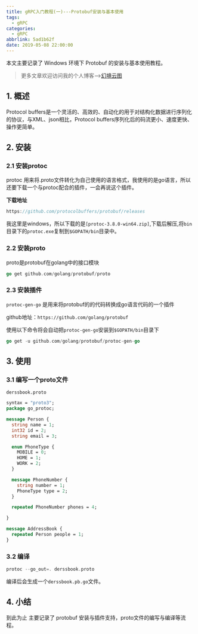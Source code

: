 ```yaml
---
title: gRPC入门教程(一)---Protobuf安装与基本使用
tags:
  - gRPC
categories:
  - gRPC
abbrlink: 5ad1b62f
date: 2019-05-08 22:00:00
---
```


本文主要记录了 Windows 环境下 Protobuf 的安装与基本使用教程。

<!--more-->

> 更多文章欢迎访问我的个人博客-->[幻境云图](https://www.lixueduan.com/)

## 1. 概述

Protocol buffers是一个灵活的、高效的、自动化的用于对结构化数据进行序列化的协议，与XML、json相比，Protocol buffers序列化后的码流更小、速度更快、操作更简单。

## 2. 安装

### 2.1 安装protoc

protoc 用来将.proto文件转化为自己使用的语言格式，我使用的是go语言，所以还要下载一个与protoc配合的插件，一会再说这个插件。

**下载地址**

```go
https://github.com/protocolbuffers/protobuf/releases
```

我这里是windows，所以下载的是`[protoc-3.8.0-win64.zip]`,下载后解压,将`bin`目录下的`protoc.exe`复制到`$GOPATH/bin`目录中。

### 2.2 安装proto

proto是protobuf在golang中的接口模块

```go
go get github.com/golang/protobuf/proto
```

### 2.3 安装插件

`protoc-gen-go` 是用来将protobuf的的代码转换成go语言代码的一个插件

github地址：`https://github.com/golang/protobuf`

使用以下命令将会自动把`protoc-gen-go`安装到`$GOPATH/bin`目录下

```go
go get -u github.com/golang/protobuf/protoc-gen-go
```

## 3. 使用

### 3.1 编写一个proto文件

`derssbook.proto`

```protobuf
syntax = "proto3";
package go_protoc;

message Person {
  string name = 1;
  int32 id = 2;
  string email = 3;

  enum PhoneType {
    MOBILE = 0;
    HOME = 1;
    WORK = 2;
  }

  message PhoneNumber {
    string number = 1;
    PhoneType type = 2;
  }

  repeated PhoneNumber phones = 4;

}

message AddressBook {
  repeated Person people = 1;
}
```

### 3.2 编译

```go
protoc --go_out=. derssbook.proto
```

编译后会生成一个`derssbook.pb.go`文件。

## 4. 小结

到此为止 主要记录了 protobuf 安装与插件支持，proto文件的编写与编译等流程。

